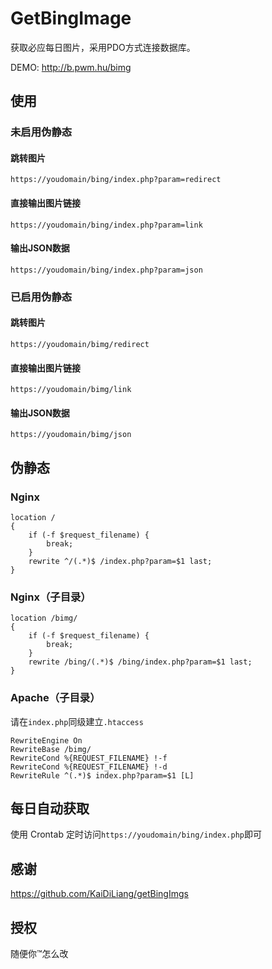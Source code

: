 # GetBingImage

获取必应每日图片，采用PDO方式连接数据库。

DEMO: http://b.pwm.hu/bimg

## 使用

### 未启用伪静态

#### 跳转图片

```
https://youdomain/bing/index.php?param=redirect
```

#### 直接输出图片链接

```
https://youdomain/bing/index.php?param=link
```

#### 输出JSON数据

```
https://youdomain/bing/index.php?param=json
```

### 已启用伪静态

#### 跳转图片

```
https://youdomain/bimg/redirect
```

#### 直接输出图片链接

```
https://youdomain/bimg/link
```

#### 输出JSON数据

```
https://youdomain/bimg/json
```

## 伪静态

### Nginx

```
location /
{
	if (-f $request_filename) {
        break;
	}
    rewrite ^/(.*)$ /index.php?param=$1 last;
}

```

### Nginx（子目录）

```
location /bimg/
{
    if (-f $request_filename) {
        break;
    }
    rewrite /bing/(.*)$ /bing/index.php?param=$1 last;
}
```

### Apache（子目录）

请在`index.php`同级建立`.htaccess`

```
RewriteEngine On
RewriteBase /bimg/
RewriteCond %{REQUEST_FILENAME} !-f
RewriteCond %{REQUEST_FILENAME} !-d
RewriteRule ^(.*)$ index.php?param=$1 [L]
```

## 每日自动获取

使用 Crontab 定时访问`https://youdomain/bing/index.php`即可

## 感谢

https://github.com/KaiDiLiang/getBingImgs

## 授权

随便你™怎么改
